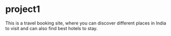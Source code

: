# project1
This is a travel booking site, where you can discover different places in India to visit and can  also find best hotels to stay. 
